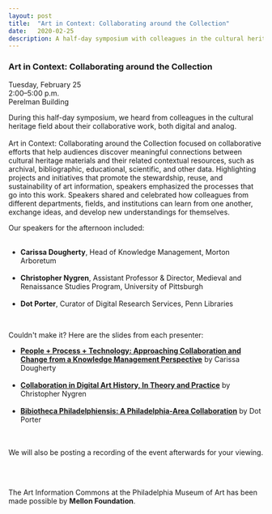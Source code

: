 ```yaml
---
layout: post 
title:  "Art in Context: Collaborating around the Collection"
date:   2020-02-25
description: A half-day symposium with colleagues in the cultural heritage field who spoke about their collaborative work, both digital and analog. 
---
```


### Art in Context: Collaborating around the Collection

Tuesday, February 25<br>
2:00–5:00 p.m.<br>
Perelman Building<br>

During this half-day symposium, we heard from colleagues in the cultural heritage field about their collaborative work, both digital and analog. <br><br> Art in Context: Collaborating around the Collection focused on collaborative efforts that help audiences discover meaningful connections between cultural heritage materials and their related contextual resources, such as archival, bibliographic, educational, scientific, and other data. Highlighting projects and initiatives that promote the stewardship, reuse, and sustainability of art information, speakers emphasized the processes that go into this work. Speakers shared and celebrated how colleagues from different departments, fields, and institutions can learn from one another, exchange ideas, and develop new understandings for themselves.<br>

Our speakers for the afternoon included:
<br><br>
<ul>
  <li><b>Carissa Dougherty</b>, Head of Knowledge Management, Morton Arboretum</li><br>
<li><b>Christopher Nygren</b>, Assistant Professor & Director, Medieval and Renaissance Studies Program, University of Pittsburgh</li><br>
  <li><b>Dot Porter</b>, Curator of Digital Research Services, Penn Libraries</li></ul><br>






Couldn't make it? Here are the slides from each presenter:<br>
<ul>
<li><b><a href="/uploads/PMA_ArtInContext_PeopleProcessTechnology_Carissa Dougherty.pdf">People + Process + Technology: Approaching Collaboration and Change from a Knowledge Management Perspective</a></b> by Carissa Dougherty</li><br>
<li><b><a href="/uploads/Nygren GLAM PMA 2020.pdf">Collaboration in Digital Art History, In Theory and Practice</a></b> by Christopher Nygren</li><br> 
<li><b><a href="/uploads/bibliophilly_art_in_context.pdf">Bibiotheca Philadelphiensis: A Philadelphia-Area Collaboration</a></b> by Dot Porter</li><br><br>
</ul>

We will also be posting a recording of the event afterwards for your viewing.


<br><br>

The Art Information Commons at the Philadelphia Museum of Art has been made possible by <b>Mellon Foundation</b>.
